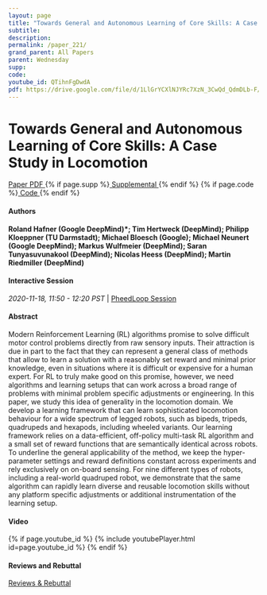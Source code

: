 ```yaml
---
layout: page
title: "Towards General and Autonomous Learning of Core Skills: A Case Study in Locomotion"
subtitle: 
description:
permalink: /paper_221/
grand_parent: All Papers
parent: Wednesday
supp: 
code: 
youtube_id: QTihnFgDwdA
pdf: https://drive.google.com/file/d/1LlGrYCXlNJYRc7XzN_3CwQd_QdmDLb-F/view
---
```


# Towards General and Autonomous Learning of Core Skills: A Case Study in Locomotion

<a href="https://drive.google.com/file/d/1LlGrYCXlNJYRc7XzN_3CwQd_QdmDLb-F/view" target="_blank" rel="noopener noreferrer" class="btn btn-blue"><i class="fa fa-file-text-o" aria-hidden="true"></i> Paper PDF </a> {% if page.supp %}<a href="" target="_blank" rel="noopener noreferrer" class="btn btn-green"><i class="fa fa-file-text-o" aria-hidden="true"></i> Supplemental </a>{% endif %} {% if page.code %}<a href="" target="_blank" rel="noopener noreferrer" class="btn"><i class="fa fa-github" aria-hidden="true"></i> Code </a>{% endif %} 

#### Authors
**Roland Hafner (Google DeepMind)*; Tim Hertweck (DeepMind); Philipp Kloeppner (TU Darmstadt); Michael Bloesch (Google); Michael Neunert (Google DeepMind); Markus Wulfmeier (DeepMind); Saran  Tunyasuvunakool (DeepMind); Nicolas Heess (DeepMind); Martin Riedmiller (DeepMind)**

#### Interactive Session
<em>2020-11-18, 11:50 - 12:20 PST </em> | <a href="https://pheedloop.com/corl2020/virtual/?page=sessions&section=SES4Q14VY9MLHAI7P" target="_blank" rel="noopener noreferrer"> PheedLoop Session <i class="fa fa-external-link" aria-hidden="true"></i> </a> 

#### Abstract
Modern Reinforcement Learning (RL) algorithms promise to solve difficult motor control problems directly from raw sensory inputs. Their attraction is due in part to the fact that they can represent a general class of methods that allow to learn a solution with a reasonably set reward and minimal prior knowledge, even in situations where it is difficult or expensive for a human expert. For RL to truly make good on this promise, however, we need algorithms and learning setups that can work across a broad range of problems with minimal problem specific adjustments or engineering. In this paper, we study this idea of generality in the locomotion domain. We develop a learning framework that can learn sophisticated locomotion behaviour for a wide spectrum of legged robots, such as bipeds, tripeds, quadrupeds and hexapods, including wheeled variants.
Our learning framework relies on a data-efficient, off-policy multi-task RL algorithm and a small set of reward functions that are semantically identical across robots.
To underline the general applicability of the method, we keep the hyper-parameter settings and reward definitions constant across experiments and rely exclusively on on-board sensing. For nine different types of robots, including a real-world quadruped robot, we demonstrate that the same algorithm can rapidly learn diverse and reusable locomotion skills without any platform specific adjustments or additional instrumentation of the learning setup.

#### Video
{% if page.youtube_id %}
{% include youtubePlayer.html id=page.youtube_id %}
{% endif %}

#### Reviews and Rebuttal
<a href="https://drive.google.com/file/d/1Ld3qwed4Mmj8dmTtWs4sATHCPu7hicXz/view" target="_blank" rel="noopener noreferrer" class="btn btn-purple"><i class="fa fa-pencil-square-o" aria-hidden="true"></i> Reviews & Rebuttal </a>

